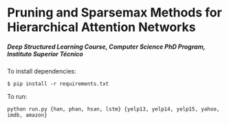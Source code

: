 # Pruning and Sparsemax Methods for Hierarchical Attention Networks
##### Deep Structured Learning Course, Computer Science PhD Program, Instituto Superior Técnico

To install dependencies:

    $ pip install -r requirements.txt

To run:

    python run.py {han, phan, hsan, lstm} {yelp13, yelp14, yelp15, yahoo, imdb, amazon}


